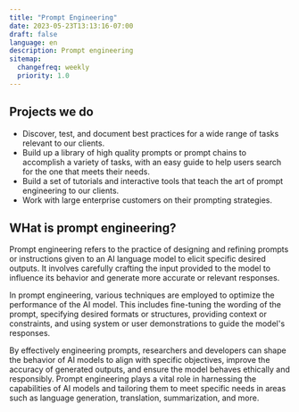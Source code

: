 ```yaml
---
title: "Prompt Engineering"
date: 2023-05-23T13:13:16-07:00
draft: false
language: en
description: Prompt engineering
sitemap:
  changefreq: weekly
  priority: 1.0
---
```


## Projects we do ##

- Discover, test, and document best practices for a wide range of tasks relevant to our clients.
- Build up a library of high quality prompts or prompt chains to accomplish a variety of tasks, with an easy guide to help users search for the one that meets their needs.
- Build a set of tutorials and interactive tools that teach the art of prompt engineering to our clients.
- Work with large enterprise customers on their prompting strategies.

## WHat is prompt engineering? ##

Prompt engineering refers to the practice of designing and refining prompts or instructions given to an AI language model to elicit specific desired outputs. It involves carefully crafting the input provided to the model to influence its behavior and generate more accurate or relevant responses.

In prompt engineering, various techniques are employed to optimize the performance of the AI model. This includes fine-tuning the wording of the prompt, specifying desired formats or structures, providing context or constraints, and using system or user demonstrations to guide the model's responses.

By effectively engineering prompts, researchers and developers can shape the behavior of AI models to align with specific objectives, improve the accuracy of generated outputs, and ensure the model behaves ethically and responsibly. Prompt engineering plays a vital role in harnessing the capabilities of AI models and tailoring them to meet specific needs in areas such as language generation, translation, summarization, and more.